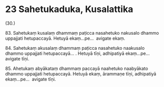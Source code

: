 

# 23 Sahetukaduka, Kusalattika


(30.)

83\. Sahetukaṃ kusalaṃ dhammaṃ paṭicca nasahetuko nakusalo dhammo uppajjati hetupaccayā. Hetuyā ekaṃ…pe…  avigate ekaṃ.

84\. Sahetukaṃ akusalaṃ dhammaṃ paṭicca nasahetuko naakusalo dhammo uppajjati hetupaccayā… . Hetuyā tīṇi, adhipatiyā ekaṃ…pe…  avigate tīṇi.

85\. Ahetukaṃ abyākataṃ dhammaṃ paccayā naahetuko naabyākato dhammo uppajjati hetupaccayā. Hetuyā ekaṃ, ārammaṇe tīṇi, adhipatiyā ekaṃ…pe…  avigate tīṇi.



